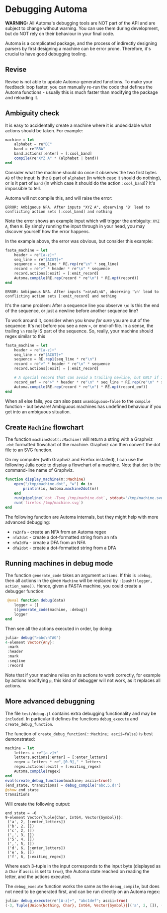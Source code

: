 # Debugging Automa

__WARNING:__ All Automa's debugging tools are NOT part of the API and are subject to change without warning.
You can use them during development, but do NOT rely on their behaviour in your final code.

Automa is a complicated package, and the process of indirectly designing parsers by first designing a machine can be error prone.
Therefore, it's crucial to have good debugging tooling.

## Revise
Revise is not able to update Automa-generated functions.
To make your feedback loop faster, you can manually re-run the code that defines the Automa functions - usually this is much faster than modifying the package and reloading it.

## Ambiguity check
It is easy to accidentally create a machine where it is undecidable what actions should be taken.
For example:

```julia
machine = let
    alphabet = re"BC"
    band = re"BBA"
    band.actions[:enter] = [:cool_band]
    compile(re"XYZ A" * (alphabet | band))
end
```

Consider what the machine should do once it observes the two first bytes `AB` of the input:
Is the `B` part of `alphabet` (in which case it should do nothing), or is it part of `band` (in which case it should do the action `:cool_band`)? It's impossible to tell.

Automa will not compile this, and will raise the error:
```
ERROR: Ambiguous NFA. After inputs "XYZ A", observing 'B' lead to conflicting action sets [:cool_band] and nothing
```

Note the error shows an example input which will trigger the ambiguity: `XYZ A`, then `B`.
By simply running the input through in your head, you may discover yourself how the error happens.

In the example above, the error was obvious, but consider this example:

```julia
fasta_machine = let
    header = re"[a-z]+"
    seq_line = re"[ACGT]+"
    sequence = seq_line * RE.rep(re"\n" * seq_line)
    record = re">" * header * re"\n" * sequence
    record.actions[:exit] = [:emit_record]
    Automa.compile(RE.rep(record * re"\n") * RE.opt(record))
end
```

```
ERROR: Ambiguous NFA. After inputs ">a\nA\nA", observing '\n' lead to conflicting action sets [:emit_record] and nothing
```

It's the same problem: After a sequence line you observe `\n`: Is this the end of the sequence, or just a newline before another sequence line?

To work around it, consider when you know _for sure_ you are out of the sequence: It's not before you see a new `>`, or end-of-file.
In a sense, the trailing `\n` really IS part of the sequence.
So, really, your machine should regex similar to this

```julia
fasta_machine = let
    header = re"[a-z]+"
    seq_line = re"[ACGT]+"
    sequence = RE.rep1(seq_line * re"\n")
    record = re">" * header * re"\n" * sequence
    record.actions[:exit] = [:emit_record]

    # A special record that can avoid a trailing newline, but ONLY if it's the last record
    record_eof = re">" * header * re"\n" * seq_line * RE.rep(re"\n" * seq_line) * RE.opt(re"\n")
    Automa.compile(RE.rep(record * re"\n") * RE.opt(record_eof))
end
```

When all else fails, you can also pass `unambiguous=false` to the `compile` function - but beware!
Ambiguous machines has undefined behaviour if you get into an ambiguous situation.

## Create `Machine` flowchart
The function `machine2dot(::Machine)` will return a string with a Graphviz `.dot` formatted flowchart of the machine.
Graphviz can then convert the dot file to an SVG function.

On my computer (with Graphviz and Firefox installed), I can use the following Julia code to display a flowchart of a machine.
Note that `dot` is the command-line name of Graphviz.

```julia
function display_machine(m::Machine)
    open("/tmp/machine.dot", "w") do io
        println(io, Automa.machine2dot(m))
    end
    run(pipeline(`dot -Tsvg /tmp/machine.dot`, stdout="/tmp/machine.svg"))
    run(`firefox /tmp/machine.svg`)
end
```

The following function are Automa internals, but they might help with more advanced debugging:
* `re2nfa` - create an NFA from an Automa regex
* `nfa2dot` - create a dot-formatted string from an nfa
* `nfa2dfa` - create a DFA from an NFA
* `dfa2dot` - create a dot-formatted string from a DFA

## Running machines in debug mode
The function `generate_code` takes an argument `actions`. If this is `:debug`, then all actions in the given `Machine` will be replaced by `:(push!(logger, action_name))`.
Hence, given a FASTA machine, you could create a debugger function:

```julia
 @eval function debug(data)
    logger = []
    $(generate_code(machine, :debug))
    logger
end
```

Then see all the actions executed in order, by doing:

```julia
julia> debug(">abc\nTAG")
4-element Vector{Any}:
 :mark
 :header
 :mark
 :seqline
 :record
```

Note that if your machine relies on its actions to work correctly, for example by actions modifying `p`,
this kind of debugger will not work, as it replaces all actions.

## More advanced debuggning
The file `test/debug.jl` contains extra debugging functionality and may be `include`d.
In particular it defines the functions `debug_execute` and `create_debug_function`.

The function of `create_debug_function(::Machine; ascii=false)` is best demonstrated:

```julia
machine = let
    letters = re"[a-z]+"
    letters.actions[:enter] = [:enter_letters]
    regex = letters * re",[0-9]," * letters
    regex.actions[:exit] = [:exiting_regex]
    Automa.compile(regex)
end
eval(create_debug_function(machine; ascii=true))
(end_state, transitions) = debug_compile("abc,5,d!")
@show end_state
transitions
```

Will create the following output:
```
end state = -6
9-element Vector{Tuple{Char, Int64, Vector{Symbol}}}:
 ('a', 2, [:enter_letters])
 ('b', 2, [])
 ('c', 2, [])
 (',', 3, [])
 ('5', 4, [])
 (',', 5, [])
 ('d', 6, [:enter_letters])
 ('e', 6, [])
 ('f', 6, [:exiting_regex])
```

Where each 3-tuple in the input corresponds to the input byte (displayed as a `Char` if `ascii` is set to `true`), the Automa state reached on reading the letter, and the actions executed.

The `debug_execute` function works the same as the `debug_compile`, but does not need to be generated first, and can be run directly on an Automa regex:

```julia
julia> debug_execute(re"[A-z]+", "abc1def"; ascii=true)
(-3, Tuple{Union{Nothing, Char}, Int64, Vector{Symbol}}[('a', 2, []), ('b', 3, []), ('c', 3, [])])
```